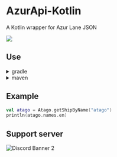 # AzurApi-Kotlin
A Kotlin wrapper for Azur Lane JSON

[![](https://jitpack.io/v/AzurAPI/AzurApi-Kotlin.svg)](https://jitpack.io/#AzurAPI/AzurApi-Kotlin)


## Use
<details><summary>gradle</summary>

```kotlin
repositories {
    maven(url = "https://jitpack.io")
}
```

```kotlin
dependencies {
    implementation("com.github.AzurAPI:AzurApi-Kotlin:Tag")
}
```
</details>

<details><summary>maven</summary>

```xml
<repositories>
    <repository>
        <id>jitpack.io</id>
        <url>https://jitpack.io</url>
    </repository>
</repositories>
```

```xml
<dependency>
    <groupId>com.github.AzurAPI</groupId>
    <artifactId>AzurApi-Kotlin</artifactId>
    <version>Tag</version>
</dependency>
```
</details>

## Example

```kotlin
val atago = Atago.getShipByName("atago")
println(atago.names.en)
```

## Support server
![Discord Banner 2](https://discordapp.com/api/guilds/648206344729526272/widget.png?style=banner2)
